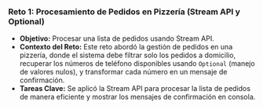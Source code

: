 ### Reto 1: Procesamiento de Pedidos en Pizzería (Stream API y Optional)
- **Objetivo:** Procesar una lista de pedidos usando Stream API.
- **Contexto del Reto:** Este reto abordó la gestión de pedidos en una pizzería, donde el sistema debe filtrar solo los pedidos a domicilio, recuperar los números de teléfono disponibles usando `Optional` (manejo de valores nulos), y transformar cada número en un mensaje de confirmación.
- **Tareas Clave:** Se aplicó la Stream API para procesar la lista de pedidos de manera eficiente y mostrar los mensajes de confirmación en consola.
